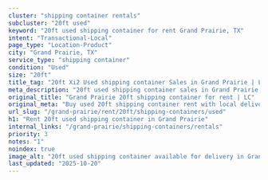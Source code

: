 ```yaml
---
cluster: "shipping container rentals"
subcluster: "20ft used"
keyword: "20ft used shipping container for rent Grand Prairie, TX"
intent: "Transactional-Local"
page_type: "Location-Product"
city: "Grand Prairie, TX"
service_type: "shipping container"
condition: "Used"
size: "20ft"
title_tag: "20ft Xi2 Used shipping container Sales in Grand Prairie | LC Container"
meta_description: "20ft used shipping container sales in Grand Prairie. Fast delivery, competitive pricing. Serving shipping containers area. Quote ID: 6BG. Call (214) 524-4168 for your free quote today."
original_title: "Grand Prairie 20ft shipping container for rent | LC"
original_meta: "Buy used 20ft shipping container rent with local delivery in Grand Prairie, TX. LC Container — local Since 2003. Request a fast quote today."
url_slug: "/grand-prairie/rent/20ft/shipping-containers/used"
h1: "Rent 20ft used shipping container in Grand Prairie"
internal_links: "/grand-prairie/shipping-containers/rentals"
priority: 3
notes: "1"
noindex: true
image_alt: "20ft used shipping container available for delivery in Grand Prairie"
last_updated: "2025-10-20"
---
```


<!-- TODO: Add unique city/inventory copy, images, and internal links here. -->
